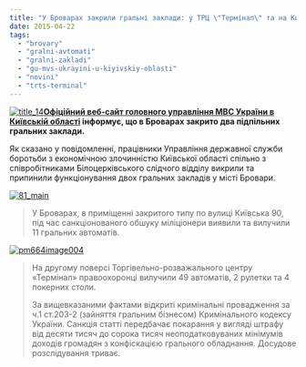 ```yaml
---
title: "У Броварах закрили гральні заклади: у ТРЦ \"Термінал\" та на Київській, 90"
date: 2015-04-22
tags: 
  - "brovary"
  - "gralni-avtomati"
  - "gralni-zakladi"
  - "gu-mvs-ukrayini-u-kiyivskiy-oblasti"
  - "novini"
  - "trts-terminal"
---
```


[![title_14](https://mpz.brovary.org/wp-content/uploads/2015/04/title_14.png)](https://mpz.brovary.org/wp-content/uploads/2015/04/title_14.png)**[Офіційний веб-сайт головного управління МВС України в Київській області](http://www.mvs.gov.ua/mvs/control/kyivska/uk/publish/article/155173;jsessionid=73661FB0DF27D98EB5EDCD3CCC2D9C40) інформує, що в Броварах закрито два підпільних гральних заклади.**

Як сказано у повідомленні, працівники Управління державної служби боротьби з економічною злочинністю Київської області спільно з співробітниками Білоцерківського слідчого відділу викрили та припинили функціонування двох гральних закладів у місті Бровари.

[![81_main](https://mpz.brovary.org/wp-content/uploads/2015/04/81_main.jpg)](https://mpz.brovary.org/wp-content/uploads/2015/04/81_main.jpg)

> У Броварах, в приміщенні закритого типу по вулиці Київська 90, під час санкціонованого обшуку міліціонери виявили та вилучили 11 гральних автоматів.

[![pm664image004](https://mpz.brovary.org/wp-content/uploads/2015/04/pm664image004.jpg)](https://mpz.brovary.org/wp-content/uploads/2015/04/pm664image004.jpg)

> На другому поверсі Торгівельно-розважального центру «Термінал» правоохоронці вилучили 49 автоматів, 2 рулетки та 4 покерних столи.
> 
> За вищевказаними фактами відкриті кримінальні провадження за ч.1 ст.203-2 (зайняття гральним бізнесом) Кримінального кодексу України. Санкція статті передбачає покарання у вигляді штрафу від десяти тисяч до сорока тисяч неоподатковуваних мінімумів доходів громадян з конфіскацією грального обладнання. Досудове розслідування триває.
